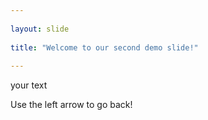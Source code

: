 ```yaml
---
	
layout: slide
	
title: "Welcome to our second demo slide!"
	
---
```


your text
	
Use the left arrow to go back!
